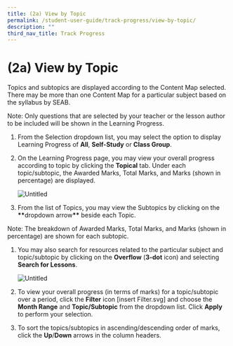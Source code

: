 ```yaml
---
title: (2a) View by Topic
permalink: /student-user-guide/track-progress/view-by-topic/
description: ""
third_nav_title: Track Progress
---
```

<h1 id="-2a-view-by-topic">(2a) View by Topic</h1>
<p>Topics and subtopics are displayed according to the Content Map selected. There may be more than one Content Map for a particular subject based on the syllabus by SEAB.</p>
<p>Note: Only questions that are selected by your teacher or the lesson author to be included will be shown in the Learning Progress. </p>
<ol>
<li>From the Selection dropdown list, you may select the option to display Learning Progress of <strong>All</strong>, <strong>Self-Study</strong> or <strong>Class Group</strong>.</li>
<li><p>On the Learning Progress page, you may view your overall progress according to topic by clicking the <strong>Topical</strong> tab. Under each topic/subtopic, the Awarded Marks, Total Marks, and Marks (shown in percentage) are displayed.</p>
<p> <img alt="Untitled" src="https://s3-us-west-2.amazonaws.com/secure.notion-static.com/b954ffc2-b79f-457f-8227-3eb521aae68e/Untitled.png"></p>
</li>
<li><p>From the list of Topics, you may view the Subtopics by clicking on the <strong><strong>**</strong></strong>dropdown arrow<strong><strong>**</strong></strong> beside each Topic.</p>
</li>
</ol>
<p>Note: The breakdown of Awarded Marks, Total Marks, and Marks (shown in percentage) are shown for each subtopic.</p>
<ol>
<li><p>You may also search for resources related to the particular subject and topic/subtopic by clicking on the <strong>Overflow</strong> (<strong>3-dot</strong> icon) and selecting <strong>Search for Lessons</strong>.</p>
<p> <img alt="Untitled" src="https://s3-us-west-2.amazonaws.com/secure.notion-static.com/b5ddf222-0ba7-498d-b85f-342db48dc02b/Untitled.png"></p>
</li>
<li><p>To view your overall progress (in terms of marks) for a topic/subtopic over a period, click the <strong>Filter</strong> icon [insert Filter.svg] and choose the <strong>Month Range</strong> and <strong>Topic/Subtopic</strong> from the dropdown list. Click <strong>Apply</strong> to perform your selection.</p>
</li>
<li>To sort the topics/subtopics in ascending/descending order of marks, click the <strong>Up</strong>/<strong>Down</strong> arrows in the column headers.</li>
</ol>
